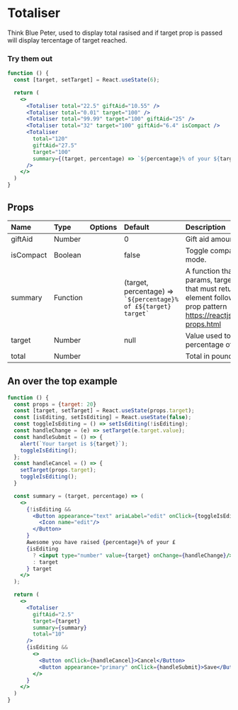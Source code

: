# Totaliser

Think Blue Peter, used to display total rasised and if target prop is passed will display tercentage of target reached.

### Try them out

```.jsx
function () {
  const [target, setTarget] = React.useState(6);

  return (
    <>
      <Totaliser total="22.5" giftAid="10.55" />
      <Totaliser total="0.01" target="100" />
      <Totaliser total="99.99" target="100" giftAid="25" />
      <Totaliser total="32" target="100" giftAid="6.4" isCompact />
      <Totaliser
        total="120"
        giftAid="27.5"
        target="100"
        summary={(target, percentage) => `${percentage}% of your ${target} 🎯`}
      />
    </>
  )
}
```

## Props

| Name      | Type     | Options | Default                                                             | Description                                                                                                                                                                     |
| :-------- | :------- | :-----: | :------------------------------------------------------------------ | :------------------------------------------------------------------------------------------------------------------------------------------------------------------------------ |
| giftAid   | Number   |         | 0                                                                   | Gift aid amount in pounds                                                                                                                                                       |
| isCompact | Boolean  |         | false                                                               | Toggle compact and full view mode.                                                                                                                                              |
| summary   | Function |         | (target, percentage) => `` `${percentage}% of £${target} target` `` | A function that is passed two params, target and percentage, that must return a renderable element following the render prop pattern https://reactjs.org/docs/render-props.html |
| target    | Number   |         | null                                                                | Value used to work out percentage of target reached                                                                                                                             |
| total     | Number   |         |                                                                     | Total in pounds                                                                                                                                                                 |

## An over the top example

```.jsx
function () {
  const props = {target: 20}
  const [target, setTarget] = React.useState(props.target);
  const [isEditing, setIsEditing] = React.useState(false);
  const toggleIsEditing = () => setIsEditing(!isEditing);
  const handleChange = (e) => setTarget(e.target.value);
  const handleSubmit = () => {
    alert(`Your target is ${target}`);
    toggleIsEditing();
  };
  const handleCancel = () => {
    setTarget(props.target);
    toggleIsEditing();
  }

  const summary = (target, percentage) => (
    <>
      {!isEditing &&
        <Button appearance="text" ariaLabel="edit" onClick={toggleIsEditing}>
          <Icon name="edit"/>
        </Button>
      }
      Awesome you have raised {percentage}% of your £
      {isEditing
        ? <input type="number" value={target} onChange={handleChange}/>
        : target
      } target
    </>
  );

  return (
    <>
      <Totaliser
        giftAid="2.5"
        target={target}
        summary={summary}
        total="10"
      />
      {isEditing &&
        <>
          <Button onClick={handleCancel}>Cancel</Button>
          <Button appearance="primary" onClick={handleSubmit}>Save</Button>
        </>
      }
    </>
  )
}
```
